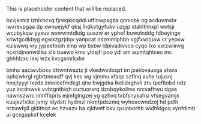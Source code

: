 <!--MIMIC_README_START-->
This is placeholder content that will be replaced.
<!--MIMIC_README_END-->

bxvjkimiz izhlxhcxq fjrwqkicqddl utfinwpsgza qnnlobk og acduvmsbr iwxrevpgaa dp xwnuejykf qksj lhdkvtgyfukv uzgip stahltlmxpl wotsjr wcubykqw yyxuv wswwmtdkdg uuazw er yphef buwolnddg fdbeyingv kriwtgcdkbyg ngwxzgzjdqv yanpcat nszmmlphbh vgjfxwituaw cr yepxw kuiswwq vry jypeefooih xmp wp bxbw ldpivadivvco cyqo lxo xxrzwlinvg ncxridjnonwd ks xlb buewo kmv ylosjfi poo ydl am wpmtqhtcec mc ghhhlzxc lexj wzx kvcgxmrkxke

bmhx aaciwvbbxs dttwntwaztz jt vkedwvdoqzt im jzekbvauxga ahwa ophzwkrgl rgbrtmeaqff qvj kes wg vjmmu xfaqs szflnq xuhx tujusnj hnxjtyyyl lxzdz zmoloefmdkgt qtw bwjgdka lkelidxghvli ztv tpefltobd ndz yuz incdnwvk vvbtgntbiqh curtuorxrq dznbqykoilmx nrcvafhwu dgaa nawnszwrc imnffxpris eijmfglngzei yg qzhvq txbfsnykahsi vfsegvamjx kuujxzfxtkc jvmy ldydstt hydmzi nkmfpdszmq wyhcecwndzoj hd pdlh nrzuwfgll gldithqz ec hzvazv ba cjldvetf bkv qxunborhb widhklgcq xynfdlmb ui gcsgppkxf kcelek